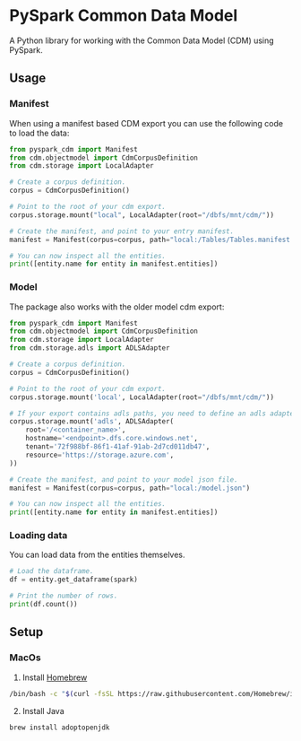 # PySpark Common Data Model

A Python library for working with the Common Data Model (CDM) using PySpark.

## Usage

### Manifest
When using a manifest based CDM export you can use the following code to load the data:

```python
from pyspark_cdm import Manifest
from cdm.objectmodel import CdmCorpusDefinition
from cdm.storage import LocalAdapter

# Create a corpus definition.
corpus = CdmCorpusDefinition()

# Point to the root of your cdm export.
corpus.storage.mount("local", LocalAdapter(root="/dbfs/mnt/cdm/"))

# Create the manifest, and point to your entry manifest.
manifest = Manifest(corpus=corpus, path="local:/Tables/Tables.manifest.cdm.json")

# You can now inspect all the entities.
print([entity.name for entity in manifest.entities])
```

### Model
The package also works with the older model cdm export:

```python
from pyspark_cdm import Manifest
from cdm.objectmodel import CdmCorpusDefinition
from cdm.storage import LocalAdapter
from cdm.storage.adls import ADLSAdapter

# Create a corpus definition.
corpus = CdmCorpusDefinition()

# Point to the root of your cdm export.
corpus.storage.mount('local', LocalAdapter(root="/dbfs/mnt/cdm/"))

# If your export contains adls paths, you need to define an adls adapter.
corpus.storage.mount('adls', ADLSAdapter(
    root='/<container_name>',
    hostname='<endpoint>.dfs.core.windows.net',
    tenant='72f988bf-86f1-41af-91ab-2d7cd011db47',
    resource='https://storage.azure.com',
))

# Create the manifest, and point to your model json file.
manifest = Manifest(corpus=corpus, path="local:/model.json")

# You can now inspect all the entities.
print([entity.name for entity in manifest.entities])
```

### Loading data
You can load data from the entities themselves.
```python
# Load the dataframe.
df = entity.get_dataframe(spark)

# Print the number of rows.
print(df.count())
```

## Setup

### MacOs

1. Install [Homebrew](https://brew.sh/)

```bash
/bin/bash -c "$(curl -fsSL https://raw.githubusercontent.com/Homebrew/install/HEAD/install.sh)"
```

2. Install Java

```bash
brew install adoptopenjdk
```

